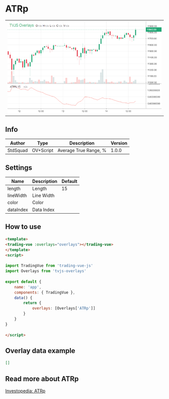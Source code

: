 
# ATRp

<table><tr><td>
  <img width="800" heigth="480" src="screen.png" alt="screen">
</td></tr></table>

## Info

| Author | Type | Description | Version |
| ------ | ---- | ----------- | ------- |
| StdSquad | OV+Script | Average True Range, % | 1.0.0 |


## Settings

| Name | Description | Default |
| ---- | ----------- | ------- |
| length | Length | 15 |
| lineWidth | Line Width |  |
| color | Color |  |
| dataIndex | Data Index |  |

## How to use

```html
<template>
<trading-vue :overlays="overlays"></trading-vue>
</template>
<script>

import TradingVue from 'trading-vue-js'
import Overlays from 'tvjs-overlays'

export default {
    name: 'app',
    components: { TradingVue },
    data() {
        return {
            overlays: [Overlays['ATRp']]
        }
    }
}

</script>

```

## Overlay data example

```json
[]
```

## Read more about ATRp

[Investopedia: ATRp](https://www.investopedia.com/search?q=ATRp)

